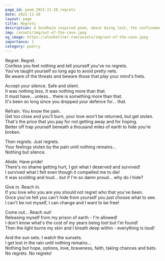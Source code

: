 ```yaml
---
page_id: poem_2022-11-20_regrets
date: 2022-11-20
layout: page
title: Regrets
description: A Sondheim inspired poem, about being lost, the confinements of the self, acceptance and regrets.
img: /assets/img/out-of-the-cave.jpeg
og_image: https://alonkellner.com/assets/img/out-of-the-cave.jpeg
importance: 1
category: poetry
---
```


Regret. Regret.  
Confess you feel nothing and tell yourself you've no regrets.  
You've taught yourself so long ago to avoid pretty nets.  
Be aware of the threats and beware those that play your mind's frets.

Accept your silence. Safe and silent.  
It was nothing less, It was nothing more than that.  
It must have... unless... there is something more than that.  
It's been so long since you dropped your defence for... that.

Refrain. You know the pain.  
Get too close and you'll burn, your love won't be returned, but get stolen.  
That's the price that you pay for not getting away and for hoping.  
Better off trap yourself beneath a thousand miles of earth to hide you're broken.

Then regrets. Just regrets.  
Your feelings stolen by the pain until nothing remains...  
Nothing but silence.

Abide. Have pride!  
There's no shame getting hurt, I got what I deserved and survived!  
I survived what I felt even though it compelled me to die!  
It was scolding and loud... but if I'm so damn proud... why do I hide?

Give in. Reach in.  
If you love who you are you should not regret who that you've been.  
Once you've felt you can't hide from yourself you just choose what to see.  
I can't be not myself, I can change and I want to be free!

Come out... Reach out!  
Releasing myself from my prison of earth - I'm allowed!  
I don't know what's the cost of my years being lost but I'm found!  
Then the light burns my skin and I breath deep within - everything is loud!

And the sun sets. I watch the sunsets.  
I get lost in the rain until nothing remains...  
Nothing but hope, options, love, braveness, faith, taking chances and bets.  
No regrets. No regrets!

